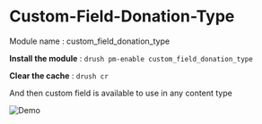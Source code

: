 # Custom-Field-Donation-Type

Module name : custom_field_donation_type

<b>Install the module</b> : `drush pm-enable custom_field_donation_type`

<b>Clear the cache</b> : `drush cr`

And then custom field is available to use in any content type 

![Demo](https://user-images.githubusercontent.com/3961511/177011330-a5a4e2eb-4c27-4d50-8a4a-b8d87534136f.gif)
